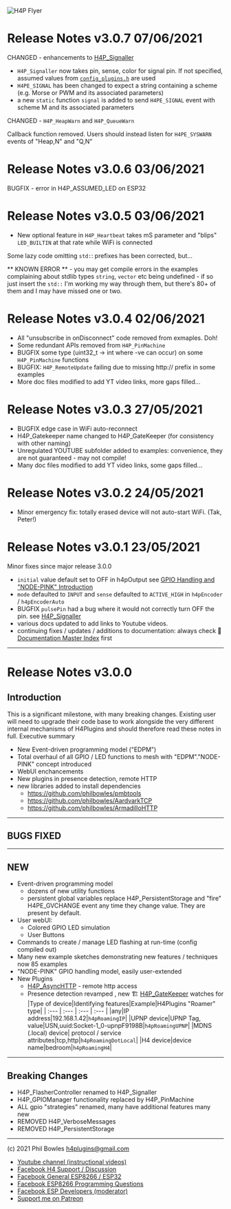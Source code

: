 ![H4P Flyer](../assets/H4PLogoSmall.jpg) 

# Release Notes v3.0.7 07/06/2021

CHANGED - enhancements to [H4P_Signaller](h4fc.md)

* `H4P_Signaller` now takes pin, sense, color for signal pin. If not specified, assumed values from [`config_plugins.h`](../src/config_plugins.h) are used
* `H4PE_SIGNAL` has been changed to expect a string containing a scheme (e.g. Morse or PWM and its associated parameters)
* a new `static` function `signal` is added to send `H4PE_SIGNAL` event with scheme M and its associated parameters

CHANGED - `H4P_HeapWarn` and  `H4P_QueueWarn`

Callback function removed. Users should instead listen for `H4PE_SYSWARN` events of "Heap,N" and "Q,N"

# Release Notes v3.0.6 03/06/2021

BUGFIX - error in H4P_ASSUMED_LED on ESP32

# Release Notes v3.0.5 03/06/2021

* New optional feature in `H4P_Heartbeat` takes mS parameter and "blips" `LED_BUILTIN` at that rate while WiFi is connected

Some lazy code omitting `std:`: prefixes has been corrected, but...

** KNOWN ERROR ** - you may get compile errors in the examples complaining about stdlib types `string`, `vector` etc being undefined - 
if so just insert the `std::` I'm working my way through them, but there's 80+ of them and I may have missed one or two.

# Release Notes v3.0.4 02/06/2021

* All "unsubscribe in onDisconnect" code removed from exmaples. Doh! 
* Some redundant APIs removed from `H4P_PinMachine`
* BUGFIX some type (uint32_t -> int where -ve can occur) on some  `H4P_PinMachine` functions
* BUGFIX: `H4P_RemoteUpdate` failing due to missing http:// prefix in some examples
* More doc files modified to add YT video links, more gaps filled...
# Release Notes v3.0.3 27/05/2021

* BUGFIX edge case in WiFi auto-reconnect
* H4P_Gatekeeper name changed to H4P_GateKeeper (for consistency with other naming)
* Unregulated YOUTUBE subfolder added to examples: convenience, they are not guaranteed - may not compile!
* Many doc files modified to add YT video links, some gaps filled...

# Release Notes v3.0.2 24/05/2021

* Minor emergency fix: totally erased device will not auto-start WiFi. (Tak, Peter!)
# Release Notes v3.0.1 23/05/2021

Minor fixes since major release 3.0.0

* `initial` value default set to OFF in h4pOutput see [GPIO Handling and "NODE-PINK" Introduction](nodepink.md)
* `mode` defaulted to `INPUT` and `sense` defaulted to `ACTIVE_HIGH`  in `h4pEncoder` / `h4pEncoderAuto`
* BUGFIX `pulsePin` had a bug where it would not correctly turn OFF the pin. see [H4P_Signaller](h4fc.md)
* various docs updated to add links to Youtube videos.
* continuing fixes / updates / additions to documentation: always check :door: [Documentation Master Index](docs/index.md) first

---
# Release Notes v3.0.0
## Introduction

This is a significant milestone, with many breaking changes. Existing user will need to upgrade their code base to work alongside the very different internal mechanisms of H4Plugins and should therefore read these notes in full. Executive summary

* New Event-driven programming model ("EDPM")
* Total overhaul of all GPIO / LED functions to mesh with "EDPM"."NODE-PINK" concept introduced
* WebUI enchancements
* New plugins in presence detection, remote HTTP
* new libraries added to install dependencies
    * https://github.com/philbowles/pmbtools
    * https://github.com/philbowles/AardvarkTCP
    * https://github.com/philbowles/ArmadilloHTTP


---

## **BUGS FIXED**

---

## **NEW**

* Event-driven programming model
    * dozens of new utility functions
    * persistent global variables replace H4P_PersistentStorage and "fire" H4PE_GVCHANGE event any time they change value. They are present by default. 
* User webUI:
  * Colored GPIO LED simulation
  * User Buttons
* Commands to create / manage LED flashing at run-time (config compiled out)
* Many new example sketches demonstrating new features / techniques now 85 examples
* "NODE-PINK" GPIO handling model, easily user-extended
* New Plugins
  * [H4P_AsyncHTTP](h4phttp.md)  - remote http access
  * Presence detection revamped , new :building_construction: [H4P_GateKeeper](gk.md) watches for
    |Type of device|Identifying features|Example|H4Plugins "Roamer" type|
    | :--- | :--- | :--- | :--- |
    |any|IP address|192.168.1.42|`h4pRoamingIP`|
    |UPNP device|UPNP Tag, value|USN,uuid:Socket-1_0-upnpF9198B|`h4pRoamingUPNP`|
    |MDNS (.local) device| protocol / service attributes|tcp,http|`h4pRoamingDotLocal`|
    |H4 device|device name|bedroom|`h4pRoamingH4`|

---

## **Breaking Changes**

* H4P_FlasherController renamed to H4P_Signaller
* H4P_GPIOManager functionality replaced by H4P_PinMachine
* ALL gpio "strategies" renamed, many have additional features many new
* REMOVED H4P_VerboseMessages
* REMOVED H4P_PersistentStorage

---

(c) 2021 Phil Bowles h4plugins@gmail.com

* [Youtube channel (instructional videos)](https://www.youtube.com/channel/UCYi-Ko76_3p9hBUtleZRY6g)
* [Facebook H4  Support / Discussion](https://www.facebook.com/groups/444344099599131/)
* [Facebook General ESP8266 / ESP32](https://www.facebook.com/groups/2125820374390340/)
* [Facebook ESP8266 Programming Questions](https://www.facebook.com/groups/esp8266questions/)
* [Facebook ESP Developers (moderator)](https://www.facebook.com/groups/ESP8266/)
* [Support me on Patreon](https://patreon.com/esparto)